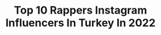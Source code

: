 ---
title: Top 10 Rappers Instagram Influencers In Turkey In 2022
description: >-
  Find top rappers Instagram influencers in Turkey in 2022. Most popular hashtags: #rap #rapper #hiphop.
platform: Instagram
hits: 14
text_top: Identify the most popular Instagram accounts on inBeat.
text_bottom: Our platform holds 14 Instagram influencers like this in Turkey for you to pitch.
profiles:
  - username: "hamedfard"
    fullname: >-
      Hamed Fard
    bio: >-
      The Official Instagram Account Of Hamed Fard Iranian Rapper
    location: "Turkey"
    followers: 191025
    engagement: 1072
    commentsToLikes: 0.080664
    id: ck9wi5xvq0vxl0j78chkqg10l
    verified: false
    hashtags: "#tiktok, #rap, #hiphop, #tehran"
  - username: "tarooq_official"
    fullname: >-
      T.M.X🦅
    bio: >-
      سُوري🔱 #Rapper🎙 Dubai | Istanbul 📍 @shadler_production 🔻طيات الماضي 2🔻
    location: "Turkey"
    followers: 117315
    engagement: 595
    commentsToLikes: 0.064450
    id: ck8szgbmxoc2p0j7815s6vury
    verified: false
    hashtags: "#sketch, #love, #fuck, #summervibes"
  - username: "lalisfactstr"
    fullname: >-
      lalisfactstr | ece
    bio: >-
      ♡ For BLACKPINK's Main Dancer, Lead Rapper, Sub Vocal aka YG's ACE&Global IT Girl Lalisa Manoban. [lisa's fan account]
    location: "Turkey"
    followers: 8951
    engagement: 2103
    commentsToLikes: 0.734532
    id: ckaou0b7sy8320i78qb2ozoqc
    verified: false
    hashtags: "#lalisamanoban, #blackpink, #howyoulikethat, #yg"
  - username: "marijan_music69"
    fullname: >-
      
    bio: >-
      I'm from Serbia 🇷🇸 Follow my private account: @__maki69_ Serbien rapper 🎶🎵
    location: "Turkey"
    followers: 4846
    engagement: 4636
    commentsToLikes: 0.009102
    id: ckaot9krfux5b0i78nkigrove
    verified: false
    hashtags: "#suraiskenderli, #turk, #azerbaycan, #sonumuvar"
  - username: "lalisam.turkey"
    fullname: >-
      (Lisa Fan Account)
    bio: >-
      Main Dancer, Sub-Vocal, Lead Rapper @turkeyjanes`♡
    location: "Turkey"
    followers: 2726
    engagement: 1890
    commentsToLikes: 0.068728
    id: ckapa4ifluo5q0i78okwk1y7e
    verified: false
    hashtags: "#lalisablackpink, #nini, #blackpinklalisa, #lalisafancam"
  - username: "jenniebilgi.tr"
    fullname: >-
      JENNIE KIM Fan acc 💕
    bio: >-
      —For BLACKPINK's Main Rapper,Lead Vocalist Center Number And fashion icon -ACE&Global IT Girl JENNIE KIM.💅👸 Her account:@jennierubyjane ♡
    location: "Turkey"
    followers: 8988
    engagement: 512
    commentsToLikes: 0.032816
    id: ckaou0biky86t0i78j9tf61c9
    verified: false
    hashtags: ""
  - username: "mengelez"
    fullname: >-
      Mengelez  🔹
    bio: >-
      Song Writer Rapper @musixonable "Boss" Yayında!!
    location: "Turkey"
    followers: 7317
    engagement: 625
    commentsToLikes: 0.025258
    id: ck8tbggmnvkg30j78a7hh7i3i
    verified: false
    hashtags: "#istanbul, #ankara, #hiphop, #sunny"
  - username: "berkaydincc"
    fullname: >-
      Berkay DİNÇ (BD)
    bio: >-
      Marmaris-İstanbul 📧 info@berkaydinc.com 🐦 Twitter - Berkaydincbd 🎥 YouTube 🎧
    location: "Turkey"
    followers: 125316
    engagement: 227
    commentsToLikes: 0.022617
    id: ck8t35fob1xvu0j78jo055qq3
    verified: false
    hashtags: "#instagood, #musica, #bd, #look"
  - username: "efecanresmi_"
    fullname: >-
      Efecan
    bio: >-
      Mürsel Nergiz 👇 #RaPBu Yayında👇
    location: "Turkey"
    followers: 117365
    engagement: 865
    commentsToLikes: 0.036123
    id: ckap5lul9c8xd0i78muzzu2g1
    verified: false
    hashtags: "#rap, #diyarbakir, #rapbu, #efe"
  - username: "geeflowofficial"
    fullname: >-
      GEEFLOW MUSAB
    bio: >-
      @vizyonorganizasyon (TR) +905442990222 . @srdrustn (DE) Obiefsa@hotmail.com
    location: "Turkey"
    followers: 46981
    engagement: 256
    commentsToLikes: 0.053535
    id: ckapavuerxnma0i78ggczf3i1
    verified: true
    hashtags: "#kitap, #melankolik, #bestoftheday, #azerbaycan"
---